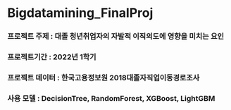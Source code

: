 # Bigdatamining_FinalProj
### 프로젝트 주제 : 대졸 청년취업자의 자발적 이직의도에 영향을 미치는 요인
### 프로젝트기간 : 2022년 1학기
### 프로젝트 데이터 : 한국고용정보원 2018대졸자직업이동경로조사

### 사용 모델 : DecisionTree, RandomForest, XGBoost, LightGBM

